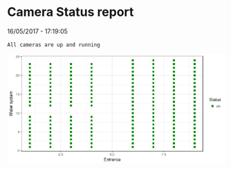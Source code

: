 Camera Status report
================
16/05/2017 - 17:19:05

    All cameras are up and running

![](camreport_files/figure-markdown_github/unnamed-chunk-2-1.png)
